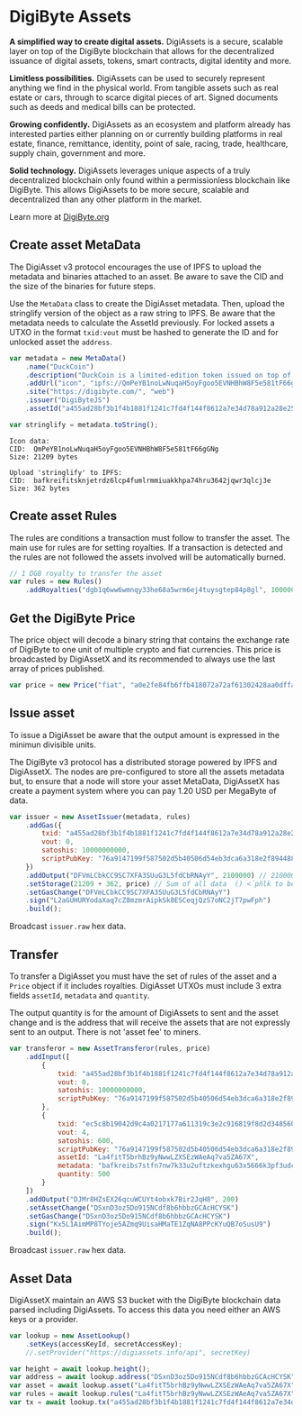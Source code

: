 # DigiByte Assets

**A simplified way to create digital assets.** DigiAssets is a secure, scalable layer on top of the DigiByte blockchain that allows for the decentralized issuance of digital assets, tokens, smart contracts, digital identity and more.

**Limitless possibilities.** DigiAssets can be used to securely represent anything we find in the physical world. From tangible assets such as real estate or cars, through to scarce digital pieces of art. Signed documents such as deeds and medical bills can be protected.

**Growing confidently.** DigiAssets as an ecosystem and platform already has interested parties either planning on or currently building platforms in real estate, finance, remittance, identity, point of sale, racing, trade, healthcare, supply chain, government and more.

**Solid technology.** DigiAssets leverages unique aspects of a truly decentralized blockchain only found within a permissionless blockchain like DigiByte. This allows DigiAssets to be more secure, scalable and decentralized than any other platform in the market.

Learn more at [DigiByte.org](https://digibyte.org/#digiassets)

## Create asset MetaData

The DigiAsset v3 protocol encourages the use of IPFS to upload the metadata and binaries attached to an asset. Be aware to save the CID and the size of the binaries for future steps. 

Use the `MetaData` class to create the DigiAsset metadata. Then, upload the stringlify version of the object as a raw string to IPFS. Be aware that the metadata needs to calculate the AssetId previously. For locked assets a UTXO in the format `txid:vout` must be hashed to generate the ID and for unlocked asset the `address`.


```javascript
var metadata = new MetaData()
    .name("DuckCoin")
    .description("DuckCoin is a limited-edition token issued on top of the DigiByte blockchain.")
    .addUrl("icon", "ipfs://QmPeYB1noLwNuqaH5oyFgoo5EVNHBhW8F5e581tF66gGNg", "image/png")
    .site("https://digibyte.com/", "web")
    .issuer("DigiByteJS")
    .assetId("a455ad28bf3b1f4b1881f1241c7fd4f144f8612a7e34d78a912a28e25619775b:0", "locked", "aggregatable", 2);

var stringlify = metadata.toString();
```
```
Icon data:
CID:  QmPeYB1noLwNuqaH5oyFgoo5EVNHBhW8F5e581tF66gGNg
Size: 21209 bytes

Upload 'stringlify' to IPFS: 
CID:  bafkreifitsknjetrdz6lcp4fumlrmmiuakkhpa74hru3642jqwr3qlcj3e
Size: 362 bytes
```

## Create asset Rules

The rules are conditions a transaction must follow to transfer the asset. The main use for rules are for setting royalties. If a transaction is detected and the rules are not followed the assets involved will be automatically burned.

```javascript
// 1 DGB royalty to transfer the asset
var rules = new Rules()
    .addRoyalties("dgb1q6ww6wmnqy33he68a5wrm6ej4tuysgtep84p8gl", 100000000, "DGB");
```

## Get the DigiByte Price

The price object will decode a binary string that contains the exchange rate of DigiByte to one unit of multiple crypto and fiat currencies. This price is broadcasted by DigiAssetX and its recommended to always use the last array of prices published.

```javascript
var price = new Price("fiat", "a0e2fe84fb6ffb418072a72af61302428aa0dffaa425024223b4acc733f70442dfc8745702b0f8419a8b1d416f97904146bd4817650ed5419c12b26b1e83bf41cf67375052eadb41cea22eb3a9860242");
```

## Issue asset

To issue a DigiAsset be aware that the output amount is expressed in the minimun divisible units. 

The DigiByte v3 protocol has a distributed storage powered by IPFS and DigiAssetX. The nodes are pre-configured to store all the assets metadata but, to ensure that a node will store your asset MetaData, DigiAssetX has create a payment system where you can pay 1.20 USD per MegaByte of data.

```javascript
var issuer = new AssetIssuer(metadata, rules)
    .addGas({
        txid: "a455ad28bf3b1f4b1881f1241c7fd4f144f8612a7e34d78a912a28e25619775b",
        vout: 0,
        satoshis: 10000000000,
        scriptPubKey: "76a9147199f587502d5b40506d54eb3dca6a318e2f894488ac"
    })
    .addOutput("DFVmLCbkCC9SC7XFA3SUuG3L5fdCbRNAyY", 2100000) // 2100000 units = 21000.00 assets
    .setStorage(21209 + 362, price) // Sum of all data  () <´pñlk to be storage
    .setGasChange("DFVmLCbkCC9SC7XFA3SUuG3L5fdCbRNAyY")
    .sign("L2aGUHURYodaXaq7cZ8mzmrAipkSk8ESCeqjQzS7oNC2jT7pwFph")
    .build();
```
Broadcast `issuer.raw` hex data.

## Transfer
To transfer a DigiAsset you must have the set of rules of the asset and a `Price` object if it includes royalties. DigiAsset UTXOs must include 3 extra fields `assetId`, `metadata` and `quantity`.

The output quantity is for the amount of DigiAssets to sent and the asset change and is the address that will receive the assets that are not expressly sent to an output. There is not 'asset fee' to miners.

```javascript
var transferor = new AssetTransferor(rules, price)
    .addInput([
        {
            txid: "a455ad28bf3b1f4b1881f1241c7fd4f144f8612a7e34d78a912a28e25619775b",
            vout: 0,
            satoshis: 10000000000,
            scriptPubKey: "76a9147199f587502d5b40506d54eb3dca6a318e2f894488ac"
        },
        {
            txid: "ec5c8b19042d9c4a0217177a611319c3e2c916819f8d2d348560378e9a2605f3",
            vout: 4,
            satoshis: 600,
            scriptPubKey: "76a9147199f587502d5b40506d54eb3dca6a318e2f894488ac",
            assetId: "La4fitT5brhBz9yNwwLZXSEzWAeAq7va5ZA67X",
            metadata: "bafkreibs7stfn7nw7k33u2uftzkexhgu63x5666k3pf3udckq3iikg2ohe",
            quantity: 500
        }
    ])
    .addOutput("DJMr8HZsEX26qcuWCUYt4obxk7Bir2JqH8", 200)
    .setAssetChange("DSxnD3oz5Do915NCdf8b6hbbzGCAcHCYSK")
    .setGasChange("DSxnD3oz5Do915NCdf8b6hbbzGCAcHCYSK")
    .sign("Kx5L1AimMP8TYoje5AZmq9UisaHMaTE1ZqNA8PPcKYuQB7oSusU9")
    .build();
```
Broadcast `issuer.raw` hex data.

## Asset Data
DigiAssetX maintain an AWS S3 bucket with the DigiByte blockchain data parsed including DigiAssets. To access this data you need either an AWS keys or a provider.


```javascript
var lookup = new AssetLookup()
    .setKeys(accessKeyId, secretAccessKey);
    //.setProvider("https://digiassets.info/api", secretKey)

var height = await lookup.height();
var address = await lookup.address("DSxnD3oz5Do915NCdf8b6hbbzGCAcHCYSK");
var asset = await lookup.asset("La4fitT5brhBz9yNwwLZXSEzWAeAq7va5ZA67X");
var rules = await lookup.rules("La4fitT5brhBz9yNwwLZXSEzWAeAq7va5ZA67X");
var tx = await lookup.tx("a455ad28bf3b1f4b1881f1241c7fd4f144f8612a7e34d78a912a28e25619775b");
```